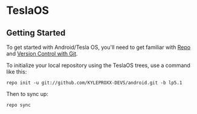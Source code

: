 TeslaOS
===========

Getting Started
---------------

To get started with Android/Tesla OS, you'll need to get
familiar with [Repo](https://source.android.com/source/using-repo.html) and [Version Control with Git](https://source.android.com/source/version-control.html).

To initialize your local repository using the TeslaOS trees, use a command like this:

    repo init -u git://github.com/KYLEPROXX-DEVS/android.git -b lp5.1

Then to sync up:

    repo sync

